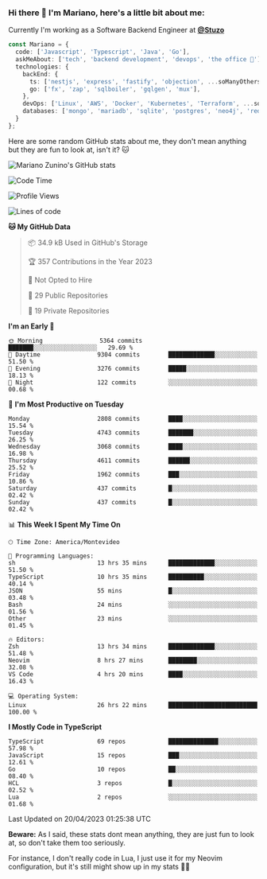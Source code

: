 ### Hi there 👋 I'm Mariano, here's a little bit about me:

Currently I'm working as a Software Backend Engineer at [**@Stuzo**](https://www.stuzo.com/)

```ts
const Mariano = {
  code: ['Javascript', 'Typescript', 'Java', 'Go'],
  askMeAbout: ['tech', 'backend development', 'devops', 'the office 💼'],
  technologies: {
    backEnd: {
      ts: ['nestjs', 'express', 'fastify', 'objection', ...soManyOthersFrameworks],
      go: ['fx', 'zap', 'sqlboiler', 'gqlgen', 'mux'],
    },
    devOps: ['Linux', 'AWS', 'Docker', 'Kubernetes', 'Terraform', ...soManyOthersTools],
    databases: ['mongo', 'mariadb', 'sqlite', 'postgres', 'neo4j', 'redis'],
  }
};
```

Here are some random GitHub stats about me, they don't mean anything but they are fun to look at, isn't it? 🐱

![Mariano Zunino's GitHub stats](https://github-readme-stats.vercel.app/api?username=marianozunino&count_private=true&show_icons=true&theme=radical)

<!--START_SECTION:waka-->
![Code Time](http://img.shields.io/badge/Code%20Time-701%20hrs%208%20mins-blue)

![Profile Views](http://img.shields.io/badge/Profile%20Views-0-blue)

![Lines of code](https://img.shields.io/badge/From%20Hello%20World%20I%27ve%20Written-7.4%20million%20lines%20of%20code-blue)

**🐱 My GitHub Data** 

> 📦 34.9 kB Used in GitHub's Storage 
 > 
> 🏆 357 Contributions in the Year 2023
 > 
> 🚫 Not Opted to Hire
 > 
> 📜 29 Public Repositories 
 > 
> 🔑 19 Private Repositories 
 > 
**I'm an Early 🐤** 

```text
🌞 Morning                5364 commits        ███████░░░░░░░░░░░░░░░░░░   29.69 % 
🌆 Daytime                9304 commits        █████████████░░░░░░░░░░░░   51.50 % 
🌃 Evening                3276 commits        █████░░░░░░░░░░░░░░░░░░░░   18.13 % 
🌙 Night                  122 commits         ░░░░░░░░░░░░░░░░░░░░░░░░░   00.68 % 
```
📅 **I'm Most Productive on Tuesday** 

```text
Monday                   2808 commits        ████░░░░░░░░░░░░░░░░░░░░░   15.54 % 
Tuesday                  4743 commits        ███████░░░░░░░░░░░░░░░░░░   26.25 % 
Wednesday                3068 commits        ████░░░░░░░░░░░░░░░░░░░░░   16.98 % 
Thursday                 4611 commits        ██████░░░░░░░░░░░░░░░░░░░   25.52 % 
Friday                   1962 commits        ███░░░░░░░░░░░░░░░░░░░░░░   10.86 % 
Saturday                 437 commits         █░░░░░░░░░░░░░░░░░░░░░░░░   02.42 % 
Sunday                   437 commits         █░░░░░░░░░░░░░░░░░░░░░░░░   02.42 % 
```


📊 **This Week I Spent My Time On** 

```text
🕑︎ Time Zone: America/Montevideo

💬 Programming Languages: 
sh                       13 hrs 35 mins      █████████████░░░░░░░░░░░░   51.50 % 
TypeScript               10 hrs 35 mins      ██████████░░░░░░░░░░░░░░░   40.14 % 
JSON                     55 mins             █░░░░░░░░░░░░░░░░░░░░░░░░   03.48 % 
Bash                     24 mins             ░░░░░░░░░░░░░░░░░░░░░░░░░   01.56 % 
Other                    23 mins             ░░░░░░░░░░░░░░░░░░░░░░░░░   01.45 % 

🔥 Editors: 
Zsh                      13 hrs 34 mins      █████████████░░░░░░░░░░░░   51.48 % 
Neovim                   8 hrs 27 mins       ████████░░░░░░░░░░░░░░░░░   32.08 % 
VS Code                  4 hrs 20 mins       ████░░░░░░░░░░░░░░░░░░░░░   16.43 % 

💻 Operating System: 
Linux                    26 hrs 22 mins      █████████████████████████   100.00 % 
```

**I Mostly Code in TypeScript** 

```text
TypeScript               69 repos            ██████████████░░░░░░░░░░░   57.98 % 
JavaScript               15 repos            ███░░░░░░░░░░░░░░░░░░░░░░   12.61 % 
Go                       10 repos            ██░░░░░░░░░░░░░░░░░░░░░░░   08.40 % 
HCL                      3 repos             █░░░░░░░░░░░░░░░░░░░░░░░░   02.52 % 
Lua                      2 repos             ░░░░░░░░░░░░░░░░░░░░░░░░░   01.68 % 
```




 Last Updated on 20/04/2023 01:25:38 UTC
<!--END_SECTION:waka-->

**Beware:** As I said, these stats dont mean anything, they are just fun to look at, so don't take them too seriously.

For instance, I don't really code in Lua, I just use it for my Neovim configuration, but it's still might show up in my stats 🤷‍♂️
